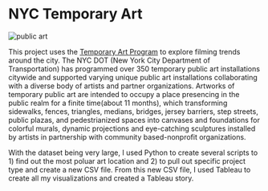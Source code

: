 # NYC Temporary Art

![public art](https://user-images.githubusercontent.com/25216417/150772075-37c5a91d-0ef1-43c4-bb84-745cccfd4d2c.jpg)

This project uses the [Temporary Art Program](https://data.cityofnewyork.us/Transportation/Temporary-Art-Program/3r2x-bnmj) to explore filming trends around the city. The NYC DOT (New York City Department of Transportation) has programmed over 350 temporary public art installations citywide and supported varying unique public art installations collaborating with a diverse body of artists and partner organizations. Artworks of temporary public art are intended to occupy a place presencing in the public realm for a finite time(about 11 months), which transforming sidewalks, fences, triangles, medians, bridges, jersey barriers, step streets, public plazas, and pedestrianized spaces into canvases and foundations for colorful murals, dynamic projections and eye-catching sculptures installed by artists in partnership with community based-nonprofit organizations. 

With the dataset being very large, I used Python to create several scripts to 1) find out the most poluar art location and 2) to pull out specific project type  and create a new CSV file. From this new CSV file, I used Tableau to create all my visualizations and created a Tableau story. 

